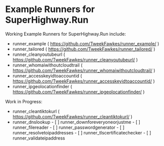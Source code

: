 # Example Runners for SuperHighway.Run

Working Example Runners for SuperHighway.Run include:
- runner_example ( https://github.com/TweekFawkes/runner_example/ )
- runner_tailored ( https://github.com/TweekFawkes/runner_tailored/ )
- runner_cleanyoutubeurl ( https://github.com/TweekFawkes/runner_cleanyoutubeurl/ )
- runner_whomaiwithoutcloudtrail ( https://github.com/TweekFawkes/runner_whomaiwithoutcloudtrail/ )
- runner_accesskeyidtoaccountid ( https://github.com/TweekFawkes/runner_accesskeyidtoaccountid/ )
- runner_ipgeolocationfinder ( https://github.com/TweekFawkes/runner_ipgeolocationfinder/ )


Work in Progress:
- runner_cleantiktokurl ( https://github.com/TweekFawkes/runner_cleantiktokurl/ )
- runner_dnslookup
		- [ ] runner_downforeveryoneorjustme
		- [ ] runner_filereader
		- [ ] runner_passwordgenerator
		- [ ] runner_resolvetoipaddresses
		- [ ] runner_tlscertificatechecker
		- [ ] runner_validateipaddress
